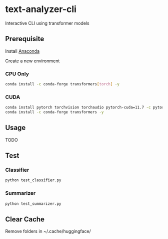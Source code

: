 # text-analyzer-cli
Interactive CLI using transformer models
## Prerequisite
Install [Anaconda](https://docs.anaconda.com/anaconda/install/index.html)
 
Create a new environment
### CPU Only
```bash
conda install -c conda-forge transformers[torch] -y
```

### CUDA
```bash
conda install pytorch torchvision torchaudio pytorch-cuda=11.7 -c pytorch -c nvidia -y
conda install -c conda-forge transformers -y
```
## Usage
TODO

## Test
### Classifier
```bash
python test_classifier.py
```
### Summarizer
```bash
python test_summarizer.py
```

## Clear Cache
Remove folders in ~/.cache/huggingface/
